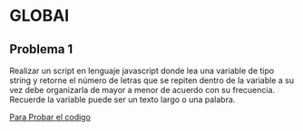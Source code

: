 # GLOBAI

## Problema 1
Realizar un script en lenguaje javascript donde lea una variable de tipo string y retorne el número de letras
que se repiten dentro de la variable a su vez debe organizarla de mayor a menor de acuerdo con su
frecuencia. Recuerde la variable puede ser un texto largo o una palabra.

[Para Probar el codigo](https://repl.it/@jaacker25/GlobaiTestOne)


